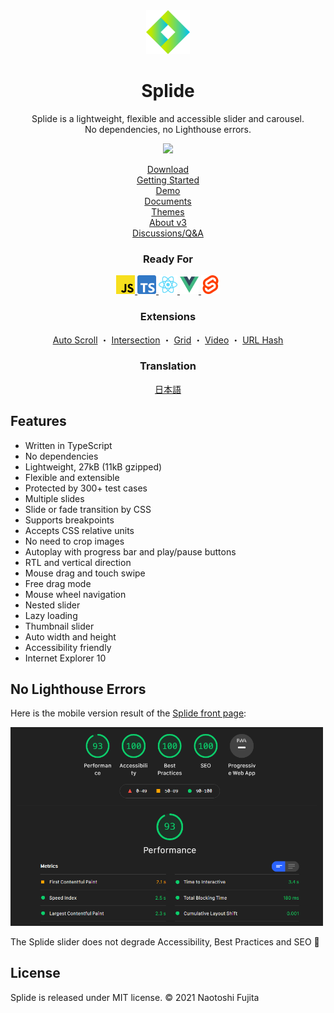 <div align="center">
<a href="https://splidejs.com">
  <img alt="Splide" src="images/logo.svg" width="70">
</a>

<h1>Splide</h1>

<p>
Splide is a lightweight, flexible and accessible slider and carousel.<br>
No dependencies, no Lighthouse errors.
</p>

[![](https://data.jsdelivr.com/v1/package/npm/@splidejs/splide/badge)](https://www.jsdelivr.com/package/npm/@splidejs/splide)

<p>
  <a href="https://github.com/Splidejs/splide/releases/latest">Download</a>
  <br>
  <a href="https://splidejs.com/guides/getting-started/">Getting Started</a>
  <br>
  <a href="https://splidejs.com/">Demo</a>
  <br>
  <a href="https://splidejs.com/documents/">Documents</a>
  <br>
  <a href="https://splidejs.com/guides/themes/">Themes</a>
  <br>
  <a href="https://splidejs.com/guides/version3/">About v3</a>
  <br>
  <a href="https://github.com/Splidejs/splide/discussions">Discussions/Q&A</a>
</p>

<h3>
  Ready For
</h3>
<p>
  <a href="https://splidejs.com/guides/getting-started/">
    <img alt="React Splide" src="images/javascript-logo.svg" width="30">
  </a>
  <a href="https://splidejs.com/guides/getting-started/">
    <img alt="React Splide" src="images/typescript-logo.svg" width="30">
  </a>
  <a href="https://splidejs.com/integration/react-splide/">
    <img alt="React Splide" src="images/react-logo.svg" width="30">
  </a>
  <a href="https://splidejs.com/integration/vue-splide/">
    <img alt="Vue Splide" src="images/vue-logo.svg" width="30">
  </a>
  <a href="https://splidejs.com/integration/svelte-splide/">
    <img alt="Vue Splide" src="images/svelte-logo.svg" width="30">
  </a>
</p>

<h3>
  Extensions
</h3>

<p>
  <a href="https://splidejs.com/extensions/auto-scroll/">Auto Scroll</a> ・
  <a href="https://splidejs.com/extensions/intersection/">Intersection</a> ・
  <a href="https://splidejs.com/extensions/grid/">Grid</a> ・
  <a href="https://splidejs.com/extensions/video/">Video</a> ・
  <a href="https://splidejs.com/extensions/url-hash/">URL Hash</a>
</p>

<h3>
  Translation
</h3>

<p>
  <a href="https://ja.splidejs.com">日本語</a>
</p>
</div>

## Features

- Written in TypeScript
- No dependencies
- Lightweight, 27kB (11kB gzipped)
- Flexible and extensible
- Protected by 300+ test cases
- Multiple slides
- Slide or fade transition by CSS
- Supports breakpoints
- Accepts CSS relative units
- No need to crop images
- Autoplay with progress bar and play/pause buttons
- RTL and vertical direction
- Mouse drag and touch swipe
- Free drag mode
- Mouse wheel navigation
- Nested slider
- Lazy loading
- Thumbnail slider
- Auto width and height
- Accessibility friendly
- Internet Explorer 10


## No Lighthouse Errors

Here is the mobile version result of the [Splide front page](https://splidejs.com):

<img alt="Lighthouse result of the Splide frontpage" src="images/lighthouse-mobile.png" width="500">

The Splide slider does not degrade Accessibility, Best Practices and SEO 🎉


## License

Splide is released under MIT license. © 2021 Naotoshi Fujita
